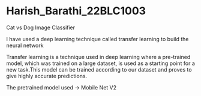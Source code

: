 # Harish_Barathi_22BLC1003
Cat vs Dog Image Classifier

I have used a deep learning technique called transfer learning to build the neural network

Transfer learning is a technique used in deep learning where a pre-trained model, which was trained on a large dataset, is used as a starting point for a new task.This model can be trained according to our dataset and proves to give highly accurate predictions.

The pretrained model used -> Mobile Net V2
